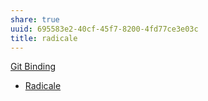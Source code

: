 ```yaml
---
share: true
uuid: 695583e2-40cf-45f7-8200-4fd77ce3e03c
title: radicale
---
```

[Git Binding](../c49ff73e-a032-4af0-aada-91f8cc9c19d7)
* [Radicale](https://radicale.org/3.0.html)